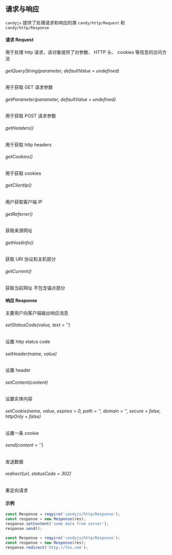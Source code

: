 ## 请求与响应

`candyjs` 提供了处理请求和响应的类 `candy/http/Request` 和 `candy/http/Response`

#### 请求 Request

用于处理 http 请求，该对象提供了对参数、 HTTP 头、 cookies 等信息的访问方法

###### getQueryString(parameter, defaultValue = undefined)

用于获取 GET 请求参数

###### getParameter(parameter, defaultValue = undefined)

用于获取 POST 请求参数

###### getHeaders()

用于获取 http headers

###### getCookies()

用于获取 cookies

###### getClientIp()

用户获取客户端 IP

###### getReferrer()

获取来源网址

###### getHostInfo()

获取 URI 协议和主机部分

###### getCurrent()

获取当前网址 不包含锚点部分

#### 响应 Response

主要用户向客户端输出响应消息

###### setStatusCode(value, text = '')

设置 http status code

###### setHeader(name, value)

设置 header

###### setContent(content)

设置实体内容

###### setCookie(name, value, expires = 0, path = '', domain = '', secure = false, httpOnly = false)

设置一条 cookie

###### send(content = '')

发送数据

###### redirect(url, statusCode = 302)

重定向请求

#### 示例

```javascript
const Response = reqyire('candyjs/http/Response');
const response = new Response(res);
response.setContent('some data from server');
response.send();
```

```javascript
const Response = reqyire('candyjs/http/Response');
const response = new Response(res);
response.redirect('http://foo.com');
```
